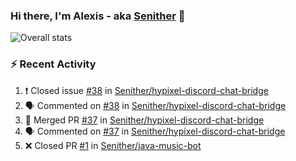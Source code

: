 ### Hi there, I'm Alexis - aka [Senither][website] 👋

![Overall stats](https://github-readme-stats.vercel.app/api?username=senither&theme=cobalt&show_icons=true&count_private=true)

### :zap: Recent Activity

<!--START_SECTION:activity-->
1. ❗️ Closed issue [#38](https://github.com/Senither/hypixel-discord-chat-bridge/issues/38) in [Senither/hypixel-discord-chat-bridge](https://github.com/Senither/hypixel-discord-chat-bridge)
2. 🗣 Commented on [#38](https://github.com/Senither/hypixel-discord-chat-bridge/issues/38) in [Senither/hypixel-discord-chat-bridge](https://github.com/Senither/hypixel-discord-chat-bridge)
3. 🎉 Merged PR [#37](https://github.com/Senither/hypixel-discord-chat-bridge/pull/37) in [Senither/hypixel-discord-chat-bridge](https://github.com/Senither/hypixel-discord-chat-bridge)
4. 🗣 Commented on [#37](https://github.com/Senither/hypixel-discord-chat-bridge/issues/37) in [Senither/hypixel-discord-chat-bridge](https://github.com/Senither/hypixel-discord-chat-bridge)
5. ❌ Closed PR [#1](https://github.com/Senither/java-music-bot/pull/1) in [Senither/java-music-bot](https://github.com/Senither/java-music-bot)
<!--END_SECTION:activity-->

[website]: https://senither.com
